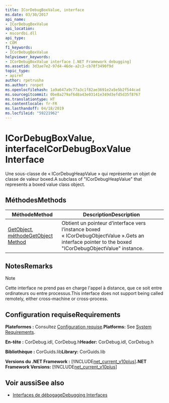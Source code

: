 ```yaml
---
title: ICorDebugBoxValue, interface
ms.date: 03/30/2017
api_name:
- ICorDebugBoxValue
api_location:
- mscordbi.dll
api_type:
- COM
f1_keywords:
- ICorDebugBoxValue
helpviewer_keywords:
- ICorDebugBoxValue interface [.NET Framework debugging]
ms.assetid: 3d3ae7e2-97d4-46de-a2c3-cb78f3490f9d
topic_type:
- apiref
author: rpetrusha
ms.author: ronpet
ms.openlocfilehash: 1a9a647a9c77a3c1f82ae3691e2a5e5b2f544cad
ms.sourcegitcommit: 0be8a279af6d8a43e03141e349d3efd5d35f8767
ms.translationtype: HT
ms.contentlocale: fr-FR
ms.lasthandoff: 04/18/2019
ms.locfileid: "59221962"
---
```

# <a name="icordebugboxvalue-interface"></a><span data-ttu-id="ca781-102">ICorDebugBoxValue, interface</span><span class="sxs-lookup"><span data-stu-id="ca781-102">ICorDebugBoxValue Interface</span></span>

<span data-ttu-id="ca781-103">Une sous-classe de « ICorDebugHeapValue » qui représente un objet de classe de valeur boxed.</span><span class="sxs-lookup"><span data-stu-id="ca781-103">A subclass of "ICorDebugHeapValue" that represents a boxed value class object.</span></span>  
  
## <a name="methods"></a><span data-ttu-id="ca781-104">Méthodes</span><span class="sxs-lookup"><span data-stu-id="ca781-104">Methods</span></span>  
  
|<span data-ttu-id="ca781-105">Méthode</span><span class="sxs-lookup"><span data-stu-id="ca781-105">Method</span></span>|<span data-ttu-id="ca781-106">Description</span><span class="sxs-lookup"><span data-stu-id="ca781-106">Description</span></span>|  
|------------|-----------------|  
|[<span data-ttu-id="ca781-107">GetObject, méthode</span><span class="sxs-lookup"><span data-stu-id="ca781-107">GetObject Method</span></span>](../../../../docs/framework/unmanaged-api/debugging/icordebugboxvalue-getobject-method.md)|<span data-ttu-id="ca781-108">Obtient un pointeur d’interface vers l’instance boxed « ICorDebugObjectValue ».</span><span class="sxs-lookup"><span data-stu-id="ca781-108">Gets an interface pointer to the boxed "ICorDebugObjectValue" instance.</span></span>|  
  
## <a name="remarks"></a><span data-ttu-id="ca781-109">Notes</span><span class="sxs-lookup"><span data-stu-id="ca781-109">Remarks</span></span>  
  
> [!NOTE]
>  <span data-ttu-id="ca781-110">Cette interface ne prend pas en charge l'appel à distance, que ce soit entre ordinateurs ou entre processus.</span><span class="sxs-lookup"><span data-stu-id="ca781-110">This interface does not support being called remotely, either cross-machine or cross-process.</span></span>  
  
## <a name="requirements"></a><span data-ttu-id="ca781-111">Configuration requise</span><span class="sxs-lookup"><span data-stu-id="ca781-111">Requirements</span></span>  
 <span data-ttu-id="ca781-112">**Plateformes :** Consultez [Configuration requise](../../../../docs/framework/get-started/system-requirements.md).</span><span class="sxs-lookup"><span data-stu-id="ca781-112">**Platforms:** See [System Requirements](../../../../docs/framework/get-started/system-requirements.md).</span></span>  
  
 <span data-ttu-id="ca781-113">**En-tête :** CorDebug.idl, CorDebug.h</span><span class="sxs-lookup"><span data-stu-id="ca781-113">**Header:** CorDebug.idl, CorDebug.h</span></span>  
  
 <span data-ttu-id="ca781-114">**Bibliothèque :** CorGuids.lib</span><span class="sxs-lookup"><span data-stu-id="ca781-114">**Library:** CorGuids.lib</span></span>  
  
 <span data-ttu-id="ca781-115">**Versions du .NET Framework :** [!INCLUDE[net_current_v10plus](../../../../includes/net-current-v10plus-md.md)]</span><span class="sxs-lookup"><span data-stu-id="ca781-115">**.NET Framework Versions:** [!INCLUDE[net_current_v10plus](../../../../includes/net-current-v10plus-md.md)]</span></span>  
  
## <a name="see-also"></a><span data-ttu-id="ca781-116">Voir aussi</span><span class="sxs-lookup"><span data-stu-id="ca781-116">See also</span></span>

- [<span data-ttu-id="ca781-117">Interfaces de débogage</span><span class="sxs-lookup"><span data-stu-id="ca781-117">Debugging Interfaces</span></span>](../../../../docs/framework/unmanaged-api/debugging/debugging-interfaces.md)
